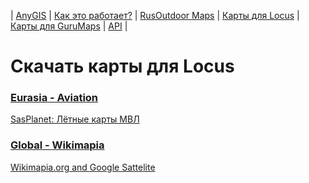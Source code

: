 | [AnyGIS][01] | [Как это работает?][02] | [RusOutdoor Maps][03] | [Карты для Locus][04] | [Карты для GuruMaps][05] | [API][06] |


[01]: https://nnngrach.github.io/map-sources/index
[02]: https://nnngrach.github.io/map-sources/Web/Html/Description
[03]: https://nnngrach.github.io/map-sources/Web/Html/RusOutdoor
[04]: https://nnngrach.github.io/map-sources/Web/Html/Locus
[05]: https://nnngrach.github.io/map-sources/Web/Html/Galileo
[06]: https://nnngrach.github.io/map-sources/Web/Html/Api
# Скачать карты для Locus


### [Eurasia - Aviation](locus-actions://https/raw.githubusercontent.com/nnngrach/map-sources/master/Locus_online_maps/Installers/_Eurasia-Aviation.xml "Скачать всю группу")
[SasPlanet: Лётные карты МВЛ](locus-actions://https/raw.githubusercontent.com/nnngrach/map-sources/master/Locus_online_maps/Installers/__Eurasia-Aviation-MVL.xml "Скачать эту карту")



### [Global - Wikimapia](locus-actions://https/raw.githubusercontent.com/nnngrach/map-sources/master/Locus_online_maps/Installers/_Global-Wikimapia.xml "Скачать всю группу")
[Wikimapia.org and Google Sattelite](locus-actions://https/raw.githubusercontent.com/nnngrach/map-sources/master/Locus_online_maps/Installers/__Global-Wikimapia_satellite.xml "Скачать эту карту")

